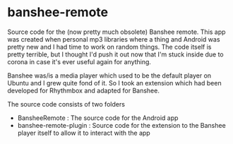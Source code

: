# banshee-remote

Source code for the (now pretty much obsolete) Banshee remote. This app was created when personal mp3 libraries where a thing and Android was pretty new and I had time to work on random things. The code itself is pretty terrible, but I thought I'd push it out now that I'm stuck inside due to corona in case it's ever useful again for anything.

Banshee was/is a media player which used to be the default player on Ubuntu and I grew quite fond of it. So I took an extension which had been developed for Rhythmbox and adapted for Banshee. 

The source code consists of two folders

* BansheeRemote : The source code for the Android app
* banshee-remote-plugin : Source code for the extension to the Banshee player itself to allow it to interact with the app
